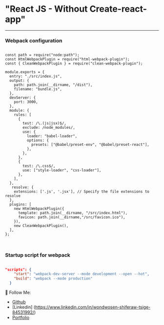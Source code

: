 # "React JS - Without Create-react-app"


---

### Webpack configuration

```javasript

const path = require("node:path");
const HtmlWebpackPlugin = require("html-webpack-plugin");
const { CleanWebpackPlugin } = require("clean-webpack-plugin");

module.exports = {
  entry: "./src/index.js",
  output: {
    path: path.join(__dirname, "/dist"),
    filename: "bundle.js",
  },
  devServer: {
    port: 3000,
  },
  module: {
    rules: [
      {
        test: /\.(js|jsx)$/,
        exclude: /node_modules/,
        use: {
          loader: "babel-loader",
          options: {
            presets: ["@babel/preset-env", "@babel/preset-react"],
          },
        },
      },
      {
        test: /\.css$/,
        use: ["style-loader", "css-loader"],
      },
    ],
  },
   resolve: {
    extensions: ['.js', '.jsx'], // Specify the file extensions to resolve
  },
  plugins: [
    new HtmlWebpackPlugin({
      template: path.join(__dirname, "/src/index.html"),
      favicon: path.join(__dirname,"/src/favicon.ico"),
    }),
    new CleanWebpackPlugin(),
  ],
};



```

### Startup script for webpack

```json

"scripts": {
    "start": "webpack-dev-server --mode development --open --hot",
    "build": "webpack --mode production"
  }

```

🚀 Follow Me:

- [Github](https://github.com/TsigeWonwosen)
- [Linkedin] (https://www.linkedin.com/in/wondwosen-shiferaw-tsige-84531992/)
- [Portfolio](https://wondeshi.netlify.app/)